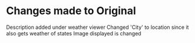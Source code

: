 # Changes made to Original

Description added under weather viewer
Changed 'City' to location since it also gets weather of states 
Image displayed is changed
